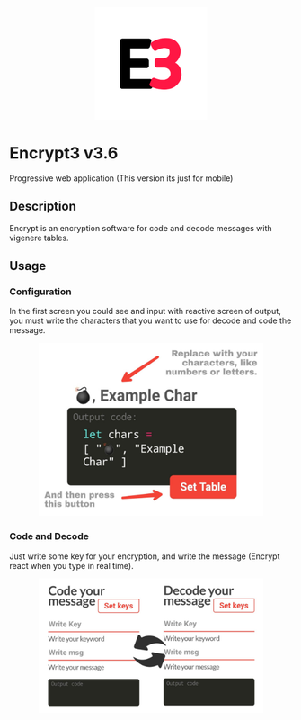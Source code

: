 <div align="center">
  <img src="https://raw.githubusercontent.com/BlobySoftware/img/master/encrypt3.png" width="200">
</div>

# Encrypt3 v3.6
Progressive web application (This version its just for mobile) 

## Description
Encrypt is an encryption software for code and decode messages with vigenere tables.

## Usage
### Configuration
In the first screen you could see and input with reactive screen of output, you must write the characters that you want to use for decode and code the message.

<div align="center">
  <img src="https://raw.githubusercontent.com/BlobySoftware/img/master/encryptSS.jpg" width="400">
</div>

### Code and Decode
Just write some key for your encryption, and write the message (Encrypt react when you type in real time). 

<div align="center">
  <img src="https://raw.githubusercontent.com/BlobySoftware/img/master/encryptSSF.jpg" width="400">
</div>
